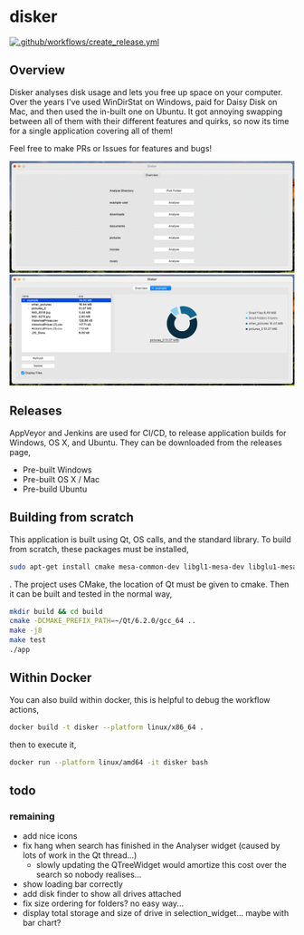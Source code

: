 # disker 
[![.github/workflows/create_release.yml](https://github.com/WillBrennan/disk_usage/actions/workflows/create_release.yml/badge.svg)](https://github.com/WillBrennan/disk_usage/actions/workflows/create_release.yml)
## Overview 
Disker analyses disk usage and lets you free up space on your computer. Over the years I've used WinDirStat on Windows, paid for Daisy Disk on Mac, and then used the in-built one on Ubuntu. It got annoying swapping between all of them with their different features and quirks, so now its time for a single application covering all of them! 

Feel free to make PRs or Issues for features and bugs! 

![overview](https://raw.githubusercontent.com/WillBrennan/disk_usage/master/assets/examples/overview.png)
![analyser](https://raw.githubusercontent.com/WillBrennan/disk_usage/master/assets/examples/analyser.png)

## Releases 
AppVeyor and Jenkins are used for CI/CD, to release application builds for Windows, OS X, and Ubuntu. They can be downloaded from the releases page, 

- Pre-built Windows
- Pre-built OS X  / Mac
- Pre-build Ubuntu

## Building from scratch
This application is built using Qt, OS calls, and the standard library. To build from scratch, these packages must be installed,

```bash
sudo apt-get install cmake mesa-common-dev libgl1-mesa-dev libglu1-mesa-dev
```
. The project uses CMake, the location of Qt must be given to cmake. Then it can be built and tested in the normal way, 

```bash
mkdir build && cd build
cmake -DCMAKE_PREFIX_PATH=~/Qt/6.2.0/gcc_64 ..
make -j8 
make test 
./app
```

## Within Docker 
You can also build within docker, this is helpful to debug the workflow actions,
```bash 
docker build -t disker --platform linux/x86_64 .
```
then to execute it, 
```bash
docker run --platform linux/amd64 -it disker bash
```

## todo
### remaining
- add nice icons
- fix hang when search has finished in the Analyser widget (caused by lots of work in the Qt thread...)
    - slowly updating the QTreeWidget would amortize this cost over the search so nobody realises...
- show loading bar correctly
- add disk finder to show all drives attached
- fix size ordering for folders? no easy way...
- display total storage and size of drive in selection_widget... maybe with bar chart?